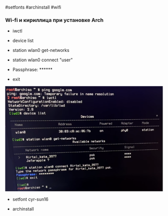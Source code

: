 #setfonts #archinstall #wifi

### Wi-fi и кириллица при установке Arch 

- iwctl

- device list

- station wlan0 get-networks

- station wlan0 connect "user"

- Passphrase: ******

- exit

![](/Files/arch_install%202.png)

- setfont cyr-sun16

- archinstall